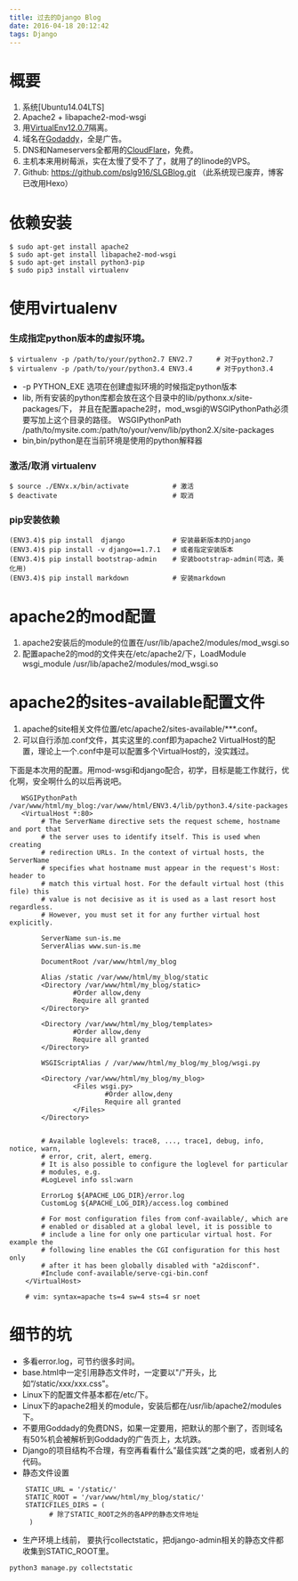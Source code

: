 ```yaml
---
title: 过去的Django Blog
date: 2016-04-18 20:12:42
tags: Django
---
```


# 概要
1. 系统[Ubuntu14.04LTS]
2. Apache2 + libapache2-mod-wsgi
3. 用[VirtualEnv12.0.7](http://virtualenv.readthedocs.org/en/latest/)隔离。
4. 域名在[Godaddy](https://www.godaddy.com/)，全是广告。
5. DNS和Nameservers全都用的[CloudFlare](https://www.cloudflare.com/)，免费。
6. 主机本来用树莓派，实在太慢了受不了了，就用了的linode的VPS。
7. Github: https://github.com/pslg916/SLGBlog.git （此系统现已废弃，博客已改用Hexo）

# 依赖安装
```shell
$ sudo apt-get install apache2
$ sudo apt-get install libapache2-mod-wsgi
$ sudo apt-get install python3-pip
$ sudo pip3 install virtualenv
```

# 使用virtualenv
### 生成指定python版本的虚拟环境。
```shell
$ virtualenv -p /path/to/your/python2.7 ENV2.7      # 对于python2.7
$ virtualenv -p /path/to/your/python3.4 ENV3.4      # 对于python3.4
```

*   -p PYTHON_EXE 选项在创建虚拟环境的时候指定python版本
*   lib, 所有安装的python库都会放在这个目录中的lib/pythonx.x/site-packages/下，
    并且在配置apache2时，mod_wsgi的WSGIPythonPath必须要写加上这个目录的路径。
    WSGIPythonPath /path/to/mysite.com:/path/to/your/venv/lib/python2.X/site-packages
*   bin,bin/python是在当前环境是使用的python解释器

### 激活/取消 virtualenv
```shell
$ source ./ENVx.x/bin/activate           # 激活
$ deactivate                             # 取消
```

### pip安装依赖
```shell
(ENV3.4)$ pip install  django            # 安装最新版本的Django
(ENV3.4)$ pip install -v django==1.7.1   # 或者指定安装版本
(ENV3.4)$ pip install bootstrap-admin    # 安装bootstrap-admin(可选，美化用)
(ENV3.4)$ pip install markdown           # 安装markdown
```

# apache2的mod配置
1. apache2安装后的module的位置在/usr/lib/apache2/modules/mod_wsgi.so
2. 配置apache2的mod的文件夹在/etc/apache2/下，LoadModule wsgi_module /usr/lib/apache2/modules/mod_wsgi.so

# apache2的sites-available配置文件
1. apache的site相关文件位置/etc/apache2/sites-available/***.conf。
2. 可以自行添加.conf文件，其实这里的.conf即为apache2 VirtualHost的配置，理论上一个.conf中是可以配置多个VirtualHost的，没实践过。

下面是本次用的配置。用mod-wsgi和django配合，初学，目标是能工作就行，优化啊，安全啊什么的以后再说吧。
```shell
   WSGIPythonPath /var/www/html/my_blog:/var/www/html/ENV3.4/lib/python3.4/site-packages
   <VirtualHost *:80>
        # The ServerName directive sets the request scheme, hostname and port that
        # the server uses to identify itself. This is used when creating
        # redirection URLs. In the context of virtual hosts, the ServerName
        # specifies what hostname must appear in the request's Host: header to
        # match this virtual host. For the default virtual host (this file) this
        # value is not decisive as it is used as a last resort host regardless.
        # However, you must set it for any further virtual host explicitly.

        ServerName sun-is.me
        ServerAlias www.sun-is.me

        DocumentRoot /var/www/html/my_blog

        Alias /static /var/www/html/my_blog/static
        <Directory /var/www/html/my_blog/static>
                #Order allow,deny
                Require all granted
        </Directory>

        <Directory /var/www/html/my_blog/templates>
                #Order allow,deny
                Require all granted
        </Directory>

        WSGIScriptAlias / /var/www/html/my_blog/my_blog/wsgi.py

        <Directory /var/www/html/my_blog/my_blog>
                <Files wsgi.py>
                        #Order allow,deny
                        Require all granted
                </Files>
        </Directory>


        # Available loglevels: trace8, ..., trace1, debug, info, notice, warn,
        # error, crit, alert, emerg.
        # It is also possible to configure the loglevel for particular
        # modules, e.g.
        #LogLevel info ssl:warn

        ErrorLog ${APACHE_LOG_DIR}/error.log
        CustomLog ${APACHE_LOG_DIR}/access.log combined

        # For most configuration files from conf-available/, which are
        # enabled or disabled at a global level, it is possible to
        # include a line for only one particular virtual host. For example the
        # following line enables the CGI configuration for this host only
        # after it has been globally disabled with "a2disconf".
        #Include conf-available/serve-cgi-bin.conf
    </VirtualHost>

    # vim: syntax=apache ts=4 sw=4 sts=4 sr noet
```


# 细节的坑
- 多看error.log，可节约很多时间。
- base.html中一定引用静态文件时，一定要以"/"开头，比如“/static/xxx/xxx.css"。
- Linux下的配置文件基本都在/etc/下。
- Linux下的apache2相关的module，安装后都在/usr/lib/apache2/modules下。
- 不要用Goddady的免费DNS，如果一定要用，把默认的那个删了，否则域名有50%机会被解析到Goddady的广告页上，太坑跌。
- Django的项目结构不合理，有空再看看什么”最佳实践“之类的吧，或者别人的代码。
- 静态文件设置
```
    STATIC_URL = '/static/'
    STATIC_ROOT = '/var/www/html/my_blog/static/'
    STATICFILES_DIRS = (
          # 除了STATIC_ROOT之外的各APP的静态文件地址
     )
```
- 生产环境上线前， 要执行collectstatic，把django-admin相关的静态文件都收集到STATIC_ROOT里。
```
python3 manage.py collectstatic
```
